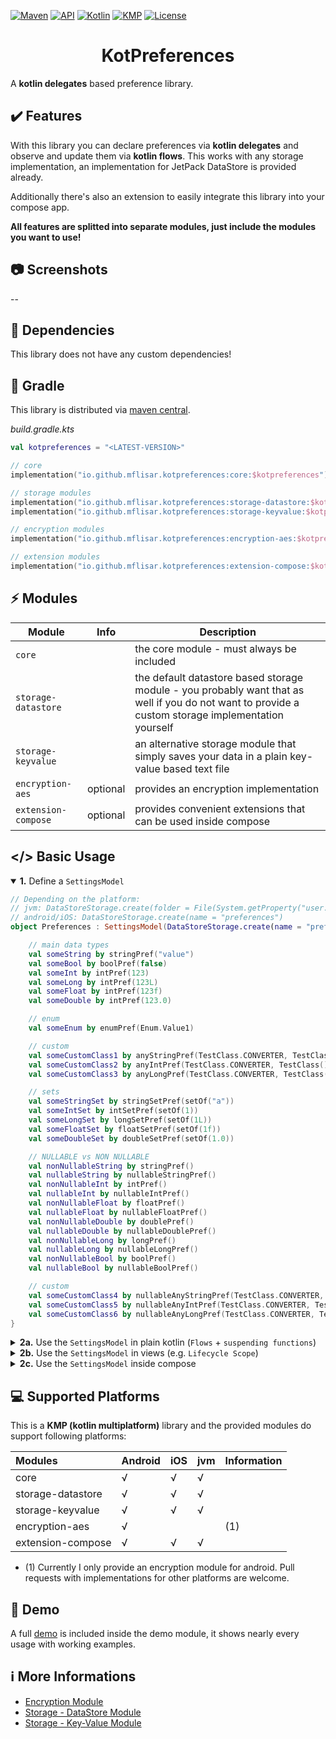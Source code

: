 [![Maven](https://img.shields.io/maven-central/v/io.github.mflisar.kotpreferences/core?style=for-the-badge&color=blue)](https://central.sonatype.com/namespace/io.github.mflisar.kotpreferences)
[![API](https://img.shields.io/badge/api-21%2B-brightgreen.svg?style=for-the-badge)](https://android-arsenal.com/api?level=21)
[![Kotlin](https://img.shields.io/github/languages/top/mflisar/kotpreferences.svg?style=for-the-badge&color=blueviolet)](https://kotlinlang.org/)
[![KMP](https://img.shields.io/badge/Kotlin_Multiplatform-blue?style=for-the-badge&label=Kotlin)](https://kotlinlang.org/docs/multiplatform.html)
[![License](https://img.shields.io/github/license/MFlisar/KotPreferences?style=for-the-badge)](LICENSE)

<h1 align="center">KotPreferences</h1>

A <b>kotlin delegates</b> based preference library.

## :heavy_check_mark: Features

With this library you can declare preferences via **kotlin delegates** and observe and update them via **kotlin flows**. This works with any storage implementation, an implementation for JetPack DataStore is provided already.

Additionally there's also an extension to easily integrate this library into your compose app.

**All features are splitted into separate modules, just include the modules you want to use!**

## :camera: Screenshots

--

## :link: Dependencies

This library does not have any custom dependencies!

## :elephant: Gradle

This library is distributed via [maven central](https://central.sonatype.com/).

*build.gradle.kts*

```kts
val kotpreferences = "<LATEST-VERSION>"

// core
implementation("io.github.mflisar.kotpreferences:core:$kotpreferences")

// storage modules
implementation("io.github.mflisar.kotpreferences:storage-datastore:$kotpreferences")
implementation("io.github.mflisar.kotpreferences:storage-keyvalue:$kotpreferences")

// encryption modules
implementation("io.github.mflisar.kotpreferences:encryption-aes:$kotpreferences")

// extension modules
implementation("io.github.mflisar.kotpreferences:extension-compose:$kotpreferences")
```

## :zap: Modules

| Module              | Info     | Description                                                                                                                                        |
|---------------------|----------|----------------------------------------------------------------------------------------------------------------------------------------------------|
| `core`              |          | the core module - must always be included                                                                                                          |
| `storage-datastore` |          | the default datastore based storage module - you probably want that as well if you do not want to provide a custom storage implementation yourself |
| `storage-keyvalue`  |          | an alternative storage module that simply saves your data in a plain key-value based text file                                                     |
| `encryption-aes`    | optional | provides an encryption implementation                                                                                                              |
| `extension-compose` | optional | provides convenient extensions that can be used inside compose                                                                                     |

## </> Basic Usage

<details open>
<summary><b>1.</b> Define a <code>SettingsModel</code></summary>

```kotlin
// Depending on the platform:
// jvm: DataStoreStorage.create(folder = File(System.getProperty("user.dir")), name = "settings")
// android/iOS: DataStoreStorage.create(name = "preferences")
object Preferences : SettingsModel(DataStoreStorage.create(name = "preferences")) {

    // main data types
    val someString by stringPref("value")
    val someBool by boolPref(false)
    val someInt by intPref(123)
    val someLong by intPref(123L)
    val someFloat by intPref(123f)
    val someDouble by intPref(123.0)

    // enum
    val someEnum by enumPref(Enum.Value1)

    // custom
    val someCustomClass1 by anyStringPref(TestClass.CONVERTER, TestClass()) // converts TestClass to a string and saves this string
    val someCustomClass2 by anyIntPref(TestClass.CONVERTER, TestClass())    // converts TestClass to an int and saves this int
    val someCustomClass3 by anyLongPref(TestClass.CONVERTER, TestClass())   // converts TestClass to a long and saves this long

    // sets
    val someStringSet by stringSetPref(setOf("a"))
    val someIntSet by intSetPref(setOf(1))
    val someLongSet by longSetPref(setOf(1L))
    val someFloatSet by floatSetPref(setOf(1f))
    val someDoubleSet by doubleSetPref(setOf(1.0))

    // NULLABLE vs NON NULLABLE
    val nonNullableString by stringPref()
    val nullableString by nullableStringPref()
    val nonNullableInt by intPref()
    val nullableInt by nullableIntPref()
    val nonNullableFloat by floatPref()
    val nullableFloat by nullableFloatPref()
    val nonNullableDouble by doublePref()
    val nullableDouble by nullableDoublePref()
    val nonNullableLong by longPref()
    val nullableLong by nullableLongPref()
    val nonNullableBool by boolPref()
    val nullableBool by nullableBoolPref()

    // custom
    val someCustomClass4 by nullableAnyStringPref(TestClass.CONVERTER, TestClass())
    val someCustomClass5 by nullableAnyIntPref(TestClass.CONVERTER, TestClass())
    val someCustomClass6 by nullableAnyLongPref(TestClass.CONVERTER, TestClass())
}
```

</details>

<details>
<summary><b>2a.</b> Use the <code>SettingsModel</code> in plain kotlin (<code>Flows</code> + <code>suspending functions</code>)</summary>

```kotlin
// 1) get a flow
val flow = Preferences.someString.flow

// 2) read/update values by suspend functions
scope.launch(Dispatchers.IO) {
    val value = Preferences.someInt.read()
    Preferences.someInt.update(value + 1)
}
```

</details>

<details>
<summary><b>2b.</b> Use the <code>SettingsModel</code> in views (e.g. <code>Lifecycle Scope</code>)</summary>

```kotlin
// 1) simply observe a setting
Preferences.someString.observe(lifecycleScope) {
    L.d { "someString = $it"}
}

// 2) direct read (not recommended if not necessary but may be useful in many cases)
// => simply returns read() in a blocking way)
val name = Preferences.someString.value

// 3) observe a setting once
Preferences.someString.observeOnce(lifecycleScope) {
    L.d { "someString = $it"}
}

// 4) observe ALL settings
Preferences.changes.onEach {
    L.d { "[ALL SETTINGS OBSERVER] Setting '${it.setting.key}' changed its value to ${it.value}" }
}.launchIn(lifecycleScope)

// 5) observe SOME settings
Preferences.changes
    .filter {
        it.setting == Preferences.someString ||
        it.setting == Preferences.someBool
    }.onEach {
        L.d { "[SOME SETTINGS OBSERVER] Setting '${it.setting.key}' changed its value to ${it.value}" }
    }.launchIn(lifecycleScope)

// 6) read multiple settings in a suspending way
lifecycleScope.launch(Dispatchers.IO) {
    val someString = Preferences.someString.read()
    val someBool = Preferences.someBool.read()
}
```

</details>

<details>
<summary><b>2c.</b> Use the <code>SettingsModel</code> inside compose</summary>

```kotlin
val name = Preferences.someString.collectAsState()
val name = Preferences.someString.collectAsStateWithLifecycle()

// simply use the state inside your composables, the state will change whenever the setting behind it will change
```

</details>

## :computer: Supported Platforms

This is a **KMP (kotlin multiplatform)** library and the provided modules do support following platforms:

| Modules           | Android | iOS | jvm | Information |
|:------------------|---------|-----|-----|-------------|
| core              | √       | √   | √   |             |
| storage-datastore | √       | √   | √   |             |
| storage-keyvalue  | √       | √   | √   |             |
| encryption-aes    | √       |     |     | (1)         |
| extension-compose | √       | √   | √   |             |

* (1) Currently I only provide an encryption module for android. Pull requests with implementations for other platforms are welcome.

## :tada: Demo

A full [demo](demo) is included inside the demo module, it shows nearly every usage with working examples.

## :information_source: More Informations

* [Encryption Module](readmes/module-encryption.md)
* [Storage - DataStore Module](readmes/module-datastore.md)
* [Storage - Key-Value Module](readmes/module-key-value.md)
